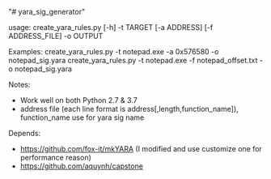 "# yara_sig_generator" 

usage: create_yara_rules.py [-h] -t TARGET [-a ADDRESS] [-f ADDRESS_FILE] -o
                            OUTPUT
							
Examples:
	create_yara_rules.py -t notepad.exe -a 0x576580 -o notepad_sig.yara
	create_yara_rules.py -t notepad.exe -f notepad_offset.txt -o notepad_sig.yara
	
Notes:
- Work well on both Python 2.7 & 3.7
- address file (each line format is address[,length,function_name]), function_name use for yara sig name

Depends:
- https://github.com/fox-it/mkYARA (I modified and use customize one for performance reason)
- https://github.com/aquynh/capstone